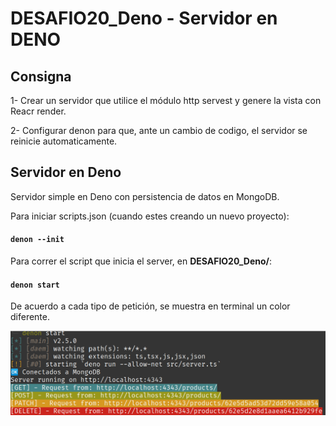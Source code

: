 # DESAFIO20_Deno - Servidor en DENO

## Consigna

1- Crear un servidor que utilice el módulo http servest y genere la vista con Reacr render.

2- Configurar denon para que, ante un cambio de codigo, el servidor se reinicie automaticamente.

## Servidor en Deno

Servidor simple en Deno con persistencia de datos en MongoDB.


Para iniciar scripts.json (cuando estes creando un nuevo proyecto):
#### `denon --init`


Para correr el script que inicia el server, en **DESAFIO20_Deno/**:
#### `denon start`

De acuerdo a cada tipo de petición, se muestra en terminal un color diferente.

<img src="../DESAFIO20_Deno/denoRunning.png" alt="Deno running with different requests"/>

 